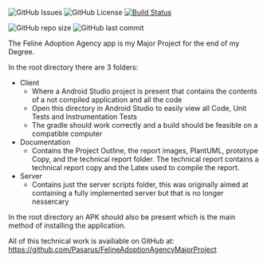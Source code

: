 ![GitHub Issues](https://img.shields.io/github/issues/Pasarus/FelineAdoptionAgencyMajorProject?style=flat-square)
![GitHub License](https://img.shields.io/github/license/Pasarus/FelineAdoptionAgencyMajorProject?style=flat-square)
[![Build Status](https://app.bitrise.io/app/bb27aba9fb1b6066/status.svg?token=dLorlLSMl07gk1Aso4saPA)](https://app.bitrise.io/app/bb27aba9fb1b6066)

![GitHub repo size](https://img.shields.io/github/repo-size/Pasarus/FelineAdoptionAgencyMajorProject?style=flat-square)
![GitHub last commit](https://img.shields.io/github/last-commit/Pasarus/FelineAdoptionAgencyMajorProject?style=flat-square)

The Feline Adoption Agency app is my Major Project for the end of my Degree.

In the root directory there are 3 folders:
- Client
  - Where a Android Studio project is present that contains the contents of a not compiled application and all the code
  - Open this directory in Android Studio to easily view all Code, Unit Tests and Instrumentation Tests
  - The gradle should work correctly and a build should be feasible on a compatible computer
- Documentation
  - Contains the Project Outline, the report images, PlantUML, prototype Copy, and the technical report folder. The technical report contains a technical report copy and the Latex used to compile the report.
- Server
  - Contains just the server scripts folder, this was originally aimed at containing a fully implemented server but that is no longer nessercary
  
In the root directory an APK should also be present which is the main method of installing the application.

All of this technical work is availiable on GitHub at: https://github.com/Pasarus/FelineAdoptionAgencyMajorProject
